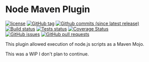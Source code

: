 # Node Maven Plugin

[![license](https://img.shields.io/github/license/orion78fr/nodeMavenPlugin.svg?longCache=true)](https://github.com/orion78fr/nodeMavenPlugin/blob/master/LICENSE)
[![GitHub tag](https://img.shields.io/github/release/orion78fr/nodeMavenPlugin.svg)](https://github.com/orion78fr/nodeMavenPlugin/releases)
[![Github commits (since latest release)](https://img.shields.io/github/commits-since/orion78fr/nodeMavenPlugin/latest.svg)](https://github.com/orion78fr/nodeMavenPlugin/commits/master)  
[![Build status](https://img.shields.io/appveyor/ci/orion78fr/nodeMavenPlugin/master.svg?logo=appveyor)](https://ci.appveyor.com/project/orion78fr/nodeMavenPlugin)
[![Tests status](https://img.shields.io/appveyor/tests/orion78fr/nodeMavenPlugin/master.svg)](https://ci.appveyor.com/project/orion78fr/nodeMavenPlugin/build/tests)
[![Coverage Status](https://coveralls.io/repos/github/orion78fr/nodeMavenPlugin/badge.svg?branch=master)](https://coveralls.io/github/orion78fr/nodeMavenPlugin?branch=master)  
[![GitHub issues](https://img.shields.io/github/issues/orion78fr/nodeMavenPlugin.svg?logo=github)](https://github.com/orion78fr/nodeMavenPlugin/issues)
[![GitHub pull requests](https://img.shields.io/github/issues-pr/orion78fr/nodeMavenPlugin.svg?logo=github)](https://github.com/orion78fr/nodeMavenPlugin/pulls)

This plugin allowed execution of node.js scripts as a Maven Mojo.

This was a WIP I don't plan to continue.
